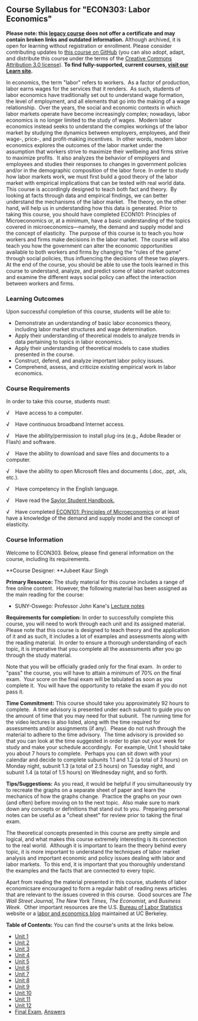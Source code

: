 Course Syllabus for "ECON303: Labor Economics"
----------------------------------------------

**Please note: this [legacy course](https://sayloracademy.zendesk.com/hc/en-us/articles/206089967) does not offer a certificate and may contain 
broken links and outdated information.** Although archived, it is open 
for learning without registration or enrollment. Please consider contributing 
updates to [this course on GitHub](https://github.com/saylordotorg/course_econ303) 
(you can also adopt, adapt, and distribute this course under the terms of 
the [Creative Commons Attribution 3.0 license](http://creativecommons.org/licenses/by/3.0/)). **To find fully-supported, current courses, [visit our 
Learn site](https://learn.saylor.org).**

In economics, the term "labor" refers to workers.  As a factor of
production, labor earns wages for the services that it renders.  As
such, students of labor economics have traditionally set out to
understand wage formation, the level of employment, and all elements
that go into the making of a wage relationship.  Over the years, the
social and economic contexts in which labor markets operate have become
increasingly complex; nowadays, labor economics is no longer limited to
the study of wages.  Modern labor economics instead seeks to understand
the complex workings of the labor market by studying the dynamics
between employers, employees, and their wage-, price-, and profit-making
incentives.  In other words, modern labor economics explores the
outcomes of the labor market under the assumption that workers strive to
maximize their wellbeing and firms strive to maximize profits.  It also
analyzes the behavior of employers and employees and studies their
responses to changes in government policies and/or in the demographic
composition of the labor force. In order to study how labor markets
work, we must first build a good theory of the labor market with
empirical implications that can be tested with real world data.  This
course is accordingly designed to teach both fact and theory.  By
looking at facts through data and empirical findings, we can better
understand the mechanisms of the labor market.  The theory, on the other
hand, will help us in understanding how this data is generated. Prior to
taking this course, you should have completed ECON101: Principles of
Microeconomics or, at a minimum, have a basic understanding of the
topics covered in microeconomics—namely, the demand and supply model and
the concept of elasticity.  The purpose of this course is to teach you
how workers and firms make decisions in the labor market.  The course
will also teach you how the government can alter the economic
opportunities available to both workers and firms by changing the "rules
of the game" through social policies, thus influencing the decisions of
these two players.  At the end of the course, you should be able to use
the tools learned in this course to understand, analyze, and predict
some of labor market outcomes and examine the different ways social
policy can affect the interaction between workers and firms.

### Learning Outcomes

Upon successful completion of this course, students will be able to:  
   

-   Demonstrate an understanding of basic labor economics theory,
    including labor market structures and wage determination.
-   Apply their understanding of theoretical models to analyze trends in
    data pertaining to topics in labor economics.
-   Apply their understanding of theoretical models to case studies
    presented in the course.
-   Construct, defend, and analyze important labor policy issues.
-   Comprehend, assess, and criticize existing empirical work in labor
    economics.

### Course Requirements

In order to take this course, students must:  
   
 √    Have access to a computer.  
   
 √    Have continuous broadband Internet access.  
   
 √    Have the ability/permission to install plug-ins (e.g., Adobe
Reader or Flash) and software.  
   
 √    Have the ability to download and save files and documents to a
computer.  
   
 √    Have the ability to open Microsoft files and documents (.doc,
.ppt, .xls, etc.).  
   
 √    Have competency in the English language.   

√    Have read the [Saylor Student
Handbook.](https://resources.saylor.org/wwwresources/archived/site/wp-content/uploads/2012/05/Saylor-StudentHandbook.pdf)

√    Have completed [ECON101: Principles of
Microeconomics](http://www.saylor.org/courses/econ101/) or at least have
a knowledge of the demand and supply model and the concept of
elasticity.

### Course Information

Welcome to ECON303. Below, please find general information on the
course, including its requirements. 

**Course Designer: **Jubeet Kaur Singh

**Primary Resource:** The study material for this course includes a
range of free online content.  However, the following material has been
assigned as the main reading for the course:

-   SUNY-Oswego: Professor John Kane's [Lecture
    notes](http://www.oswego.edu/~kane/eco350.htm)

**Requirements for completion:** In order to successfully complete this
course, you will need to work through each unit and its assigned
material.  Please note that this course is designed to teach theory and
the application of it and as such, it includes a lot of examples and
assessments along with the reading material.  In order to ensure a
thorough understanding of each topic, it is imperative that you complete
all the assessments after you go through the study material.

Note that you will be officially graded only for the final exam.  In
order to "pass" the course, you will have to attain a minimum of 70% on
the final exam.  Your score on the final exam will be tabulated as soon
as you complete it.  You will have the opportunity to retake the exam if
you do not pass it.

**Time Commitment:** This course should take you approximately 92 hours
to complete.  A time advisory is presented under each subunit to guide
you on the amount of time that you may need for that subunit.  The
running time for the video lectures is also listed, along with the time
required for assessments and/or assignments (if any).  Please do not
rush through the material to adhere to the time advisory.  The time
advisory is provided so that you can look at the time suggested in order
to plan out your week for study and make your schedule accordingly.  For
example, Unit 1 should take you about 7 hours to complete.  Perhaps you
can sit down with your calendar and decide to complete subunits 1.1 and
1.2 (a total of 3 hours) on Monday night, subunit 1.3 (a total of 2.5
hours) on Tuesday night, and subunit 1.4 (a total of 1.5 hours) on
Wednesday night, and so forth.

**Tips/Suggestions:** As you read, it would be helpful if you
simultaneously try to recreate the graphs on a separate sheet of paper
and learn the mechanics of how the graphs change.  Practice the graphs
on your own (and often) before moving on to the next topic.  Also make
sure to mark down any concepts or definitions that stand out to you. 
Preparing personal notes can be useful as a "cheat sheet" for review
prior to taking the final exam.

The theoretical concepts presented in this course are pretty simple and
logical, and what makes this course extremely interesting is its
connection to the real world.  Although it is important to learn the
theory behind every topic, it is more important to understand the
techniques of labor market analysis and important economic and policy
issues dealing with labor and labor markets.  To this end, it is
important that you thoroughly understand the examples and the facts that
are connected to every topic. 

Apart from reading the material presented in this course, students of
labor economicsare encouraged to form a regular habit of reading news
articles that are relevant to the issues covered in this course.  Good
sources are *The Wall Street Journal, The New York Times, The
Economist,* and *Business Week.*  Other important resources are the U.S.
[Bureau of Labor Statistics](http://www.bls.gov/) website or a [labor
and economics blog](http://iirl-labor-economic-news.blogspot.com/)
maintained at UC Berkeley.

**Table of Contents:** You can find the course's units at the links below.

- [Unit 1](https://legacy.saylor.org/econ303/Unit01/)
- [Unit 2](https://legacy.saylor.org/econ303/Unit02/)
- [Unit 3](https://legacy.saylor.org/econ303/Unit03/)
- [Unit 4](https://legacy.saylor.org/econ303/Unit04/)
- [Unit 5](https://legacy.saylor.org/econ303/Unit05/)
- [Unit 6](https://legacy.saylor.org/econ303/Unit06/)
- [Unit 7](https://legacy.saylor.org/econ303/Unit07/)
- [Unit 8](https://legacy.saylor.org/econ303/Unit08/)
- [Unit 9](https://legacy.saylor.org/econ303/Unit09/)
- [Unit 10](https://legacy.saylor.org/econ303/Unit10/)
- [Unit 11](https://legacy.saylor.org/econ303/Unit11/)
- [Unit 12](https://legacy.saylor.org/econ303/Unit12/)
- [Final Exam](http://saylordotorg.github.io/LegacyExams/ECON/ECON303/ECON303-FinalExam.html), [Answers](http://saylordotorg.github.io/LegacyExams/ECON/ECON303/ECON303-FinalExam-Answers.html)
